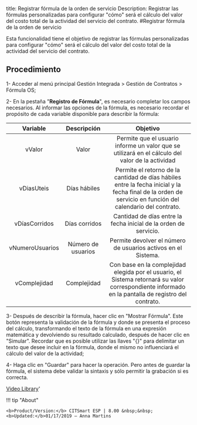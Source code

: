 title: Registrar fórmula de la orden de servicio
Description: Registrar las fórmulas personalizadas para configurar "cómo" será el cálculo del valor del costo total de la actividad del servicio del contrato.
#Registrar fórmula de la orden de servicio

Esta funcionalidad tiene el objetivo de registrar las fórmulas personalizadas
para configurar "cómo" será el cálculo del valor del costo total de la actividad
del servicio del contrato.

Procedimiento
-----------------

1-  Acceder al menú principal Gestión Integrada \> Gestión de Contratos \>
    Fórmula OS;

2-  En la pestaña "**Registro de Fórmula**", es necesario completar los campos
    necesarios. Al informar las opciones de la fórmula, es necesario recordar el
    propósito de cada variable disponible para describir la fórmula:


|     Variable    |     Descripción    |                                                                          Objetivo                                                                         |
|:---------------:|:------------------:|:---------------------------------------------------------------------------------------------------------------------------------------------------------:|
|      vValor     |        Valor       |                              Permite que el usuario informe un valor que se utilizará en el cálculo del valor de la actividad                             |
|    vDiasUteis   |    Días hábiles    | Permite el retorno de la cantidad de días hábiles entre la fecha inicial y la fecha final de la orden de servicio en función del calendario del contrato. |
|  vDíasCorridos  |    Días corridos   |                                              Cantidad de días entre la fecha inicial de la orden de servicio.                                             |
| vNumeroUsuarios | Número de usuarios |                                               Permite devolver el número de usuarios activos en el Sistema.                                               |
|   vComplejidad  |     Complejidad    |    Con base en la complejidad elegida por el usuario, el Sistema retornará su valor correspondiente informado en la pantalla de registro del contrato.    |



3-  Después de describir la fórmula, hacer clic en "Mostrar Fórmula". Este botón
    representa la validación de la fórmula y donde se presenta el proceso del
    cálculo, transformando el texto de la fórmula en una expresión matemática y
    devolviendo su resultado calculado, después de hacer clic en "Simular".
    Recordar que es posible utilizar las llaves "{}" para delimitar un texto que
    desee incluir en la fórmula, donde el mismo no influenciará el cálculo del
    valor de la actividad;

4-  Haga clic en "Guardar" para hacer la operación. Pero antes de guardar la
    fórmula, el sistema debe validar la sintaxis y sólo permitir la grabación si
    es correcta.


<i class='fa fa-youtube-play  fa-2x' style='color:#97ce17;vertical-align: middle;'> </i> [Video Library](https://www.youtube.com/playlist?list=PLB5qK2uzf2ROTLt6Tt7uegzqwpXHX5nA2)'

!!! tip "About"

    <b>Product/Version:</b> CITSmart ESP | 8.00 &nbsp;&nbsp;
    <b>Updated:</b>01/17/2019 – Anna Martins


